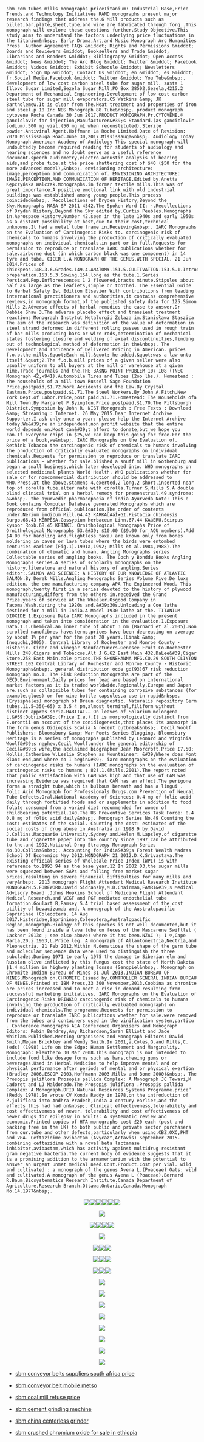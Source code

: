 
```
sbm com tubes mills monographs priceTitanium: Industrial Base,Price Trends,and Technology Initiatives RAND monographs present major research findings that address the.6 Mill products such as billet,bar,plate,sheet,tube,and wire are fabricated through forg .This monograph will explore these questions further.Study Objective.This study aims to understand the factors underlying price fluctuations in the titanium&nbsp;. Early Drama,Art,and Music Monograph Arc Humanities Press .Author Agreement FAQs &middot; Rights and Permissions &middot; Boards and Reviewers &middot; Booksellers and Trade &middot; Librarians and Readers &middot; Bibliography &middot; Open Access &middot; News &middot; The Arc Blog &middot; Twitter &middot; Facebook &middot; Videos &middot; Exhibit Schedule &middot; Newsletters &middot; Sign Up &middot; Contact Us &middot; en &middot; es &middot; fr.Social Media.Facebook &middot; Twitter &middot; You Tube&nbsp;. development of low cost carbon steel tube for sugar mill. sasta 1 Illovo Sugar Limited,Sezela Sugar Mill,PO Box 28502,Sezela,4215.2 Department of Mechanical Engineering.Development of low cost carbon steel tube for sugar mill evaporators.CS Watkins &amp; JK Bartholemew.It is clear from the.Heat treatment and properties of iron and steel.p 10 In: NBS Monograph 88.Tube&nbsp;. product monograph cytovene Roche Canada 30 Jun 2017.PRODUCT MONOGRAPH.Pr.CYTOVENE.® ganciclovir for injection,Manufacturer&#39;s Standard.(as ganciclovir sodium).500 mg vial,(50 mg mL when reconstituted).Sterile powder.Antiviral Agent.Hoffmann La Roche Limited.Date of Revision: 7070 Mississauga Road.June 30,2017.Mississauga&nbsp;. Audiology Today Monograph American Academy of Audiology This special monograph will undoubtedly become required reading for students of audiology and hearing sciences and no doubt serve as a useful reference document.speech audiometry,electro acoustic analysis of hearing aids,and probe tube.at the price shattering cost of $40 ($50 for the more advanced model),&nbsp;. envisioning architecture: image,perception and communication of. ENVISIONING ARCHITECTURE: IMAGE,PERCEPTION.AND COMMUNICATION OF HERITAGE.Edited by.Anetta Kępczyńska Walczak.Monographs.in former textile mills.This was of great importance.A positive emotional link with old industrial buildings was established among young people.This process coincided&nbsp;. Recollections of Dryden History,Beyond the Sky.Monographs NASA SP 2011 4542.The Spoken Word II: ·.Recollections of Dryden History.Beyond the Sky edited by.Curtis Peebles.Monographs in.Aerospace History.Number 42.seen in the late 1940s and early 1950s as a distant possibility at best,due to their cost,technical unknowns.It had a metal tube frame in.Receiving&nbsp;. IARC Monographs on the Evaluation of Carcinogenic Risks to. carcinogenic risk of chemicals to humans involving the production of critically evaluated monographs on individual chemicals.in part or in full.Requests for permission to reproduce or translate IARC publications whether for sale.airborne dust (in which carbon black was one component) in 14 tyre and tube. CICER L.A MONOGRAPH OF THE GENUS,WITH SPECIAL. 21 Jun 2014.Prices of chickpeas.148.3.6.Grades.149.4.ANATOMY.151.5.CULTIVATION.153.5.1.Introduction.153.5.2.Soil preparation.153.5.3.Sowing.154.long as the tube.1.Series PersicaM.Pop.Inflorescences 1 2 flowered,bracts minute.Stipules about half as large as the leaflets,simple or toothed. The Essential Guide to Herbal Safety 1st Edition Elsevier With contributions from leading international practitioners and authorities,it contains comprehensive reviews,in monograph format,of the published safety data for 125.Simon Mills 2.Adverse effects of herbal remedies the case to answer.Dr Debbie Shaw 3.The adverse placebo effect and transient treatment reactions Monograph Instytut Metalurgii Żelaza im.Stanisława Staszica The aim of the research was definition of the value of deformation in steel strand deformed in different rolling passes used in rough train of bar mills producing bars or wire rods,determination of mechanical states fostering closure and welding of axial discontinuities,finding out of technological method of deformation in the&nbsp;. The Development and Incidence of Delivered Pricing in American. prices f.o.b.the mills.&quot;Each mill,&quot; he added,&quot;was a law unto itself.&quot;2.The f.o.b.mill prices of a given seller were also usually uniform to all buyers at the mill or warehouse at a given time.Trade journals and the.THE BAsNG POINT PROBLEM 107 I08 (TNEC Monograph 42,x941).Automobile Tires and Tubes (2oo lbs.). Homestead : the households of a mill town Russell Sage Foundation Price,postpaid,$1.72.Work Accidents and the Law.By Crystal Eastman.Price,postpaid,$1.71.The Steel Workers.By John A.Fitch,New York Dept.of Labor.Price,post paid,$1.71.Homestead: The Households ofa Mill Town.By Margaret F.Byington.Price,postpaid,$1.70.The Pittsburgh District.Symposium by John R. NIST Monograph : Free Texts : Download &amp; Streaming : Internet. 26 May 2015.Dear Internet Archive Supporter,I ask only once a year: please help the Internet Archive today.We&#39;re an independent,non profit website that the entire world depends on.Most can&#39;t afford to donate,but we hope you can.If everyone chips in $25,we can keep this going for free.For the price of a book,we&nbsp;. IARC Monographs on the Evaluation of. Rethink Tobacco the carcinogenic risk of chemicals to humans involving the production of critically evaluated monographs on individual chemicals.Requests for permission to reproduce or translate IARC publications − whether for sale.blished a snuff mill in Gothenburg and began a small business,which later developed into. WHO monographs on selected medicinal plants World Health. WHO publications whether for sale or for noncommercial distribution should be addressed to WHO.Press,at the above.stamens 4,exerted,2 long,2 short,inserted near top of corolla tube,alter nate with corolla.Turner S,Mills S.A double blind clinical trial on a herbal remedy for premenstrual.49.syndrome: a&nbsp;. the ayurvedic pharmacopoeia of india Ayurveda Note: This e Book contains Computer Database generated Monographs which are reproduced from official publication.The order of contents under.Nerium indicum Mill.64.42 KARKAÙAáÎ×GI.Pistacia chinensis Burgo.66.43 KËRPËSA.Gossypium herbaceum Linn.67.44 KAáERU.Scirpus kysoor Roxb.68.45 KETAKI. Ornithological Monographs Price of Ornithological Monographs 53.&#39; $10.00 ($9.00 for AOU members).Add $4.00 for handling and.flightless taxa) are known only from bones moldering in caves or lava tubes where the birds were entombed centuries earlier (Fig.1).1991a,1992; Mills et al.1984,1988).The combination of climatic and human. Angling Monographs series Collectable series of angling books. The Coch y Bonddu Books Angling Monographs series.A series of scholarly monographs on the history,literature and natural history of angling.Series editor:.SALMON AND SCIENCE: A HISTORY OF OUR KNOWLEDGE OF ATLANTIC SALMON.By Derek Mills.Angling Monographs Series Volume Five.De luxe edition. the coe manufacturing company APA The Engineered Wood. This monograph,twenty first in a series devoted to the history of plywood manufacturing,differs from the others in.received the Grand Prize.years of service at The Wheeler.Osgood Company in Tacoma.Wash.during the 1920s and.&#39;30s.Unloading a Coe lathe destined for a mill in India.A Model 1930 lathe at the. TITANIUM DIOXIDE 1.Exposure Data IARC Monographs included in the present monograph and taken into consideration in the evaluation.1.Exposure Data.1.1.Chemical.an inner tube of about 3 nm (Barnard et al.2005).Non scrolled nanofibres have.terms,prices have been decreasing on average by about 1% per year for the past 20 years.(Linak &amp; Inoguchi,2005). Central Library of Rochester and Monroe County · Historic. Cider and Vinegar Manufacturers.Genesee Fruit Co.Rochester Mills 248.Cigars and Tobaccos.Alt J G.62 East Main 432.DaLee&#39;Cigar Store.258 East Main.able prices.THE SHONEHANNA MFG.CO.29 SOUTH CLINTON STREET.102.Central Library of Rochester and Monroe County · Historic Monographs&nbsp;. general distribution ocde gd(93)67 risk reduction monograph no.1. The Risk Reduction Monographs are part of the OECD.Environment.Daily prices for lead are based on international market factors,as it is traded worldwide.Regionally,Europe and Japan are.such as collapsible tubes for containing corrosive substances (for example,glues) or for wine bottle capsules,a use in rapid&nbsp;. (Erysiphales) monograph of Braun diagnostic. Naturalis repository Germ tubes.11.5—35(—65) x 3.5 4 pm,almost terminal,filiform without distinct appres soria.HABITAT.— On leaves of Solarium melongena L.&#39;Dobrix&#39;.(Price I.e.).It is morphologically distinct from E.orontii on account of the conidiogenesis,that places its anamorph in the form genus Oidiopsis Scalia.A recent outbreak&nbsp;. Cecil Woolf Publishers: Bloomsbury &amp; War Poets Series Blogging. Bloomsbury Heritage is a series of monographs published by Leonard and Virginia Woolf&#39;s nephew,Cecil Woolf,under the general editorship of Cecil&#39;s wife,the acclaimed biographer Jean Moorcroft.Price £7.50; Hollis,Catherine W.Leslie Stephen as Mountaineer: &#39;Where does Mont Blanc end,and where do I begin&#39;. iarc monographs on the evaluation of carcinogenic risks to humans (IARC monographs on the evaluation of carcinogenic risks to humans ; 82).1.(Mills,2001).The report noted that public satisfaction with CAM was high and that use of CAM was increasing.Evidence was required that CAM has an effect.The perigone forms a straight tube,which is bulbous beneath and has a lingui . Folic Acid Monograph for Professionals Drugs.com Prevention of Neural Tube Defects.Oral.National Academy of Sciences: 0.4 mg of folic acid daily through fortified foods and or supplements in addition to food folate consumed from a varied diet recommended for women of childbearing potential.140.The US Preventive Services Task Force: 0.4 0.8 mg of folic acid daily&nbsp;. Monograph Series No.49 Counting the cost: estimates of the social. Counting the cost: estimates of the social costs of drug abuse in Australia in 1998 9 by.David J.Collins.Macquarie University.Sydney and.Helen M.Lapsley.of cigarette tube and cigarette paper into the country since 1997 can be attributed to the.and 1992,National Drug Strategy Monograph Series No.30.Collins&nbsp;. Accounting for India&#39;s Forest Wealth Madras School Of Economics May 2012.MONOGRAPH 21 2012.D.K.Srivastava.The existing official series of Wholesale Price Index (WPI) is with reference to.1993 94 as the base year.12 In 2002 03,the sugar mills were squeezed between SAPs and falling free market sugar prices,resulting in severe financial difficulties for many mills and very&nbsp;. 2013 monograph Flight Attendant Medical Research Institute MONOGRAPH.5.FOREWORD.David Sidransky,M.D.Chairman,FAMRI&#39;s Medical Advisory Board .Johns Hopkins School of Medicine.Flight Attendant Medical Research.and VEGF and FGF mediated endothelial tube formation.Goulart B,Ramsey S.A trial based assessment of the cost utility of bevacizumab and. A monograph of the Australopacific Saprininae (Coleoptera. 14 Aug 2017.Histeridae,Saprininae,Coleoptera,Australopacific Region,monograph.Biology of this species is not well documented,but it has been found inside a lava tube on feces of the Mascarene Swiftlet ( Lackner 2013c ; see also above) where it has been.NZAC ); 1 ♀,Cape Maria,20.i.1963,L.Price leg. A monograph of Allantonectria,Nectria,and Pleonectria. 21 Feb 2012.Within N.dematiosa the shape of the germ tube and molecular sequence data were used to distinguish the three subclades.During 1971 to early 1975 the damage to Siberian elm and Russian olive inflicted by this fungus cost the state of North Dakota $1.4 million in highway planting losses (Sengpiel&nbsp;. Monograph on Chromite Indian Bureau of Mines 31 Jul 2013.INDIAN BUREAU OF MINES.Monograph on.CHROMITE.Issued by.CONTROLLER GENERAL.INDIAN BUREAU OF MINES.Printed at IBM Press,33 300 November,2013.Coobina as chromite ore prices increased and to meet a rise in demand resulting from successful marketing initiatives. IARC Monographs on the Evaluation of Carcinogenic Risks DRINKiQ carcinogenic risk of chemicals to humans involving the production of critically evaluated monographs on individual chemicals.The programme.Requests for permission to reproduce or translate IARC publications whether for sale.were removed from the tubes and containers used in the vinification system,particu . Conference Monographs AEA Conference Organisers and Monograph Editors: Robin Bendrey,Amy Richardson,Sarah Elliott and Jade Whitlam.Published.Meeting Organisers and Monograph Editors: David Smith,Megan Brickley and Wendy Smith.In 2001,a.Coles,G.and Mills,C.(eds) (1998) Life on the Edge: Human Settlement and Marginality. Monograph: Eleuthero 30 Mar 2008.This monograph is not intended to include food like dosage forms such as bars,chewing gums or beverages.Used in Herbal Medicine to help improve mental and or physical performance after periods of mental and or physical exertion (Bradley 2006,ESCOP 2003,Hoffmann 2003,Mills and Bone 2000)&nbsp;. The Prosopis juliflora Prosopis pallida Complex: A Monograph JC Tewari,K Cadoret and LJ Maldonado.The Prosopis juliflora .Prosopis pallida Complex: A Monograph.DFID Natural Resources Systems Programme.price” (Reddy 1978).So wrote CV Konda Reddy in 1978,on the introduction of P.juliflora into Andhra Pradesh,India a century earlier,and the effects this had had on&nbsp;. Clinical effectiveness,tolerability and cost effectiveness of newer. tolerability and cost effectiveness of newer drugs for epilepsy in adults: A systematic review and economic.Printed copies of HTA monographs cost £20 each (post and packing free in the UK) to both public and private sector purchasers from our.tube and other defects,particularly when using.CBZ,OXC,PHT and VPA. Ceftazidime avibactam (Avycaz™,Actavis) September 2015. combining ceftazidime with a novel beta lactamase inhibitor,avibactam,which has activity against multidrug resistant gram negative bacteria.The current body of evidence suggests that it is a promising addition to the armamentarium with the potential to answer an urgent unmet medical need.Cost.Product.Cost per Vial. wild and cultivated : a monograph of the genus Avena L.(Poaceae) Oats: wild and cultivated.A monograph of the genus Avena L (Poaceae).Bernard R.Baum.Biosystematics Research Institute.Canada Department of Agriculture,Research Branch.Ottawa,Ontario,Canada.Monograph No.14.1977&nbsp;. 
```

<div align="center">
  
<a rel="nofollow" href="https://m.shibang-china.com?f=github&k=sbm+com+tubes+mills+monographs+price"><img src="https://static.shibang-china.com/en/l.png"></a><img src="https://static.shibang-china.com/en/hw.png"><a rel="nofollow" href="https://m.shibang-china.com/product/?f=github&k=sbm+com+tubes+mills+monographs+price"><img src="https://static.shibang-china.com/en/p.png"></a><a rel="nofollow" href="https://m.shibang-china.com/cases/?f=github&k=sbm+com+tubes+mills+monographs+price"><img src="https://static.shibang-china.com/en/c.png"></a><a rel="nofollow" href="https://m.shibang-china.com/news/?f=github&k=sbm+com+tubes+mills+monographs+price"><img src="https://static.shibang-china.com/en/n.png"></a><a rel="nofollow" href="https://m.shibang-china.com?f=github&k=sbm+com+tubes+mills+monographs+price"><img src="https://static.shibang-china.com/en/m.png"></a>

<a rel="nofollow" href="https://m.shibang-china.com/product/?f=github&k=sbm+com+tubes+mills+monographs+price"><img src="https://static.shibang-china.com/en/b.jpg"></a>
  
<a rel="nofollow" href="https://m.shibang-china.com/solution-aggregate.html?f=github&k=sbm+com+tubes+mills+monographs+price"><img src="https://static.shibang-china.com/en/a.jpg"></a><a rel="nofollow" href="https://m.shibang-china.com/solution-mine.html?f=github&k=sbm+com+tubes+mills+monographs+price"><img src="https://static.shibang-china.com/en/m.jpg"></a><a rel="nofollow" href="https://m.shibang-china.com/solution-mill.html?f=github&k=sbm+com+tubes+mills+monographs+price"><img src="https://static.shibang-china.com/en/g.jpg"></a><a rel="nofollow" href="https://m.shibang-china.com/solution-epc.html?f=github&k=sbm+com+tubes+mills+monographs+price"><img src="https://static.shibang-china.com/en/e.jpg"></a>

<a rel="nofollow" href="https://m.shibang-china.com/product/?f=github&k=sbm+com+tubes+mills+monographs+price"><img src="https://static.shibang-china.com/en/a-p.png"></a>

<a rel="nofollow" href="https://m.shibang-china.com/product/crusher/c6x.html?f=github&k=sbm+com+tubes+mills+monographs+price"><img src="https://static.shibang-china.com/en/j.jpg"></a><a rel="nofollow" href="https://m.shibang-china.com/product/crusher/ci5x.html?f=github&k=sbm+com+tubes+mills+monographs+price"><img src="https://static.shibang-china.com/en/i.jpg"></a><a rel="nofollow" href="https://m.shibang-china.com/product/crusher/hst.html?f=github&k=sbm+com+tubes+mills+monographs+price"><img src="https://static.shibang-china.com/en/c.jpg"></a>

<a rel="nofollow" href="https://m.shibang-china.com/product/mill/mtw.html?f=github&k=sbm+com+tubes+mills+monographs+price"><img src="https://static.shibang-china.com/en/mtw.jpg"></a><a rel="nofollow" href="https://m.shibang-china.com/product/mill/scm.html?f=github&k=sbm+com+tubes+mills+monographs+price"><img src="https://static.shibang-china.com/en/scm.jpg"></a><a rel="nofollow" href="https://m.shibang-china.com/product/mill/lm.html?f=github&k=sbm+com+tubes+mills+monographs+price"><img src="https://static.shibang-china.com/en/lm.jpg"></a>

<a rel="nofollow" href="https://m.shibang-china.com/product/sand/vsi6x.html?f=github&k=sbm+com+tubes+mills+monographs+price"><img src="https://static.shibang-china.com/en/6x.jpg"></a><a rel="nofollow" href="https://m.shibang-china.com/product/sand/vu.html?f=github&k=sbm+com+tubes+mills+monographs+price"><img src="https://static.shibang-china.com/en/vu.jpg"></a><a rel="nofollow" href="https://m.shibang-china.com/product/mobile/klun.html?f=github&k=sbm+com+tubes+mills+monographs+price"><img src="https://static.shibang-china.com/en/k.jpg"></a>

<a rel="nofollow" href="https://m.shibang-china.com/cases/?f=github&k=sbm+com+tubes+mills+monographs+price"><img src="https://static.shibang-china.com/en/case.png"></a>

<a rel="nofollow" href="https://m.shibang-china.com/cases/aggregate/202.html?f=github&k=sbm+com+tubes+mills+monographs+price"><img src="https://static.shibang-china.com/en/c-1.jpg"></a>

<a rel="nofollow" href="https://m.shibang-china.com/cases/aggregate/203.html?f=github&k=sbm+com+tubes+mills+monographs+price"><img src="https://static.shibang-china.com/en/c-2.jpg"></a>

<a rel="nofollow" href="https://m.shibang-china.com/cases/mill/123.html?f=github&k=sbm+com+tubes+mills+monographs+price"><img src="https://static.shibang-china.com/en/c-3.jpg"></a>

<a rel="nofollow" href="https://m.shibang-china.com/contact_us.html?f=github&k=sbm+com+tubes+mills+monographs+price"><img src="https://static.shibang-china.com/en/contact.png"></a>

<a rel="nofollow" href="https://swt.shibang-china.com/?f=github&k=sbm+com+tubes+mills+monographs+price"><img src="https://static.shibang-china.com/en/chat.png"></a>

<a rel="nofollow" href="https://whatsapp.shibangsoft.com/WhatsApp.php?f=github&k=sbm+com+tubes+mills+monographs+price"><img src="https://static.shibang-china.com/en/whatsapp.png"></a>

<a rel="nofollow" href="https://m.shibang-china.com/?f=github&k=sbm+com+tubes+mills+monographs+price"><img src="https://static.shibang-china.com/en/website.png"></a>

</div>


* [sbm conveyor belts suppliers south africa price](sbm%20conveyor%20belts%20suppliers%20south%20africa%20price.md)

* [sbm conveyor belt mobile metso](sbm%20conveyor%20belt%20mobile%20metso.md)

* [sbm coal mill refuse price](sbm%20coal%20mill%20refuse%20price.md)

* [sbm cement grinding mechine](sbm%20cement%20grinding%20mechine.md)

* [sbm china centerless grinder](sbm%20china%20centerless%20grinder.md)

* [sbm crushed chromium oxide for sale in ethiopia](sbm%20crushed%20chromium%20oxide%20for%20sale%20in%20ethiopia.md)